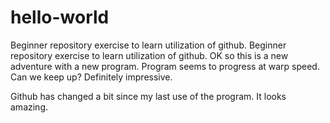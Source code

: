 # hello-world
Beginner repository exercise to learn utilization of github.  Beginner repository exercise to learn utilization of github. OK so this is a new adventure with a new program. Program seems to progress at warp speed. Can we keep up? Definitely impressive.

Github has changed a bit since my last use of the program. It looks amazing.
